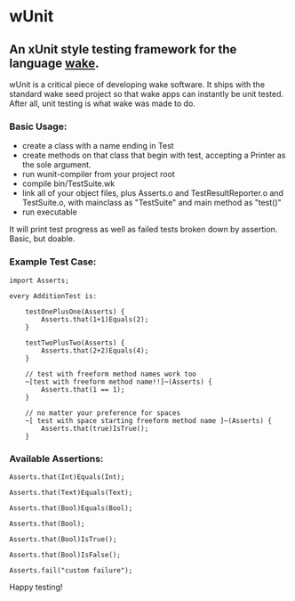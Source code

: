 wUnit
=====

An xUnit style testing framework for the language [wake](http://www.wakelang.com).
----------------------------------------------------------------------------------

wUnit is a critical piece of developing wake software. It ships with the
standard wake seed project so that wake apps can instantly be unit tested.
After all, unit testing is what wake was made to do.

### Basic Usage:

- create a class with a name ending in Test
- create methods on that class that begin with test, accepting a Printer as the sole argument.
- run wunit-compiler from your project root
- compile bin/TestSuite.wk
- link all of your object files, plus Asserts.o and TestResultReporter.o and TestSuite.o, with mainclass as "TestSuite" and main method as "test()"
- run executable

It will print test progress as well as failed tests broken down by assertion. Basic, but doable.


### Example Test Case:

    import Asserts;

    every AdditionTest is:

        testOnePlusOne(Asserts) {
            Asserts.that(1+1)Equals(2);
        }

        testTwoPlusTwo(Asserts) {
            Asserts.that(2+2)Equals(4);
        }

        // test with freeform method names work too
        ~[test with freeform method name!!]~(Asserts) {
            Asserts.that(1 == 1);
        }

        // no matter your preference for spaces
        ~[ test with space starting freeform method name ]~(Asserts) {
            Asserts.that(true)IsTrue();
        }


### Available Assertions:

    Asserts.that(Int)Equals(Int);

    Asserts.that(Text)Equals(Text);

    Asserts.that(Bool)Equals(Bool);

    Asserts.that(Bool);

    Asserts.that(Bool)IsTrue();

    Asserts.that(Bool)IsFalse();

    Asserts.fail("custom failure");


Happy testing!
